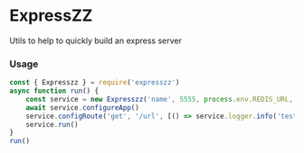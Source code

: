 # ExpressZZ
Utils to help to quickly build an express server

### Usage
```js
const { Expresszz } = require('expresszz')
async function run() {
    const service = new Expresszz('name', 5555, process.env.REDIS_URL, process.env.REDIS_SECRET)
    await service.configureApp()
    service.configRoute('get', '/url', [() => service.logger.info('test')])
    service.run()
}
run()
```